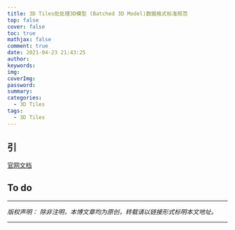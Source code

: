 ```yaml
---
title: 3D Tiles批处理3D模型 (Batched 3D Model)数据格式标准规范
top: false
cover: false
toc: true
mathjax: false
comment: true
date: 2021-04-23 21:43:25
author:
keywords:
img:
coverImg:
password:
summary:
categories:
  - 3D Tiles
tags:
  - 3D Tiles
---
```


## 引

[官网文档](https://github.com/CesiumGS/3d-tiles/blob/master/specification/TileFormats/Batched3DModel)

## To do

---

_版权声明：_
_除非注明，本博文章均为原创，转载请以链接形式标明本文地址。_

---
